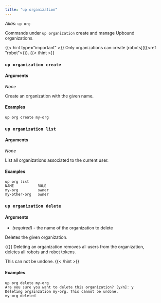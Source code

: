 ```yaml
---
title: "up organization"
---
```

_Alias_: `up org`

Commands under `up organization` create and manage Upbound organizations.

{{< hint type="important" >}}
Only organizations can create [robots]({{<ref "robot">}}). 
{{< /hint >}}

### `up organization create`

<!-- omit in toc -->
#### Arguments
_None_

Create an organization with the given name.  

<!-- omit in toc -->
#### Examples
```shell
up org create my-org
```

### `up organization list`

<!-- omit in toc -->
#### Arguments
_None_

List all organizations associated to the current user.

<!-- omit in toc -->
#### Examples
```shell
up org list
NAME           ROLE
my-org         owner
my-other-org   owner
```

### `up organization delete`

<!-- omit in toc -->
#### Arguments
* <organization name> _(required)_ - the name of the organization to delete

Deletes the given organization.

{{<hint type="warning" >}}
Deleting an organization removes all users from the organization, deletes all robots and robot tokens. 

This can not be undone.
{{< /hint >}}

<!-- omit in toc -->
#### Examples
```shell
up org delete my-org
Are you sure you want to delete this organization? [y/n]: y
Deleting orgainzation my-org. This cannot be undone.
my-org deleted
```